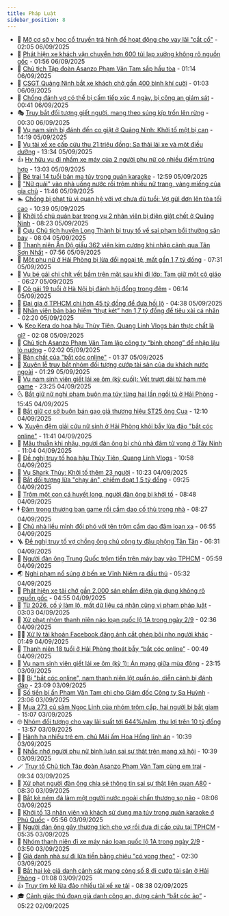 ```yaml
---
title: Pháp Luật
sidebar_position: 8
---
```


<!-- dantri-phap-luat:START -->
- 🌊 [Mở cơ sở y học cổ truyền trá hình để hoạt động cho vay lãi &quot;cắt cổ&quot;](https://dantri.com.vn/phap-luat/mo-co-so-y-hoc-co-truyen-tra-hinh-de-hoat-dong-cho-vay-lai-cat-co-20250906084717774.htm) - 02:05 06/09/2025
- 🐲 [Phát hiện xe khách vận chuyển hơn 600 túi lạp xưởng không rõ nguồn gốc](https://dantri.com.vn/phap-luat/phat-hien-xe-khach-van-chuyen-hon-600-tui-lap-xuong-khong-ro-nguon-goc-20250906083640065.htm) - 01:56 06/09/2025
- 🌁 [Chủ tịch Tập đoàn Asanzo Phạm Văn Tam sắp hầu tòa](https://dantri.com.vn/phap-luat/chu-tich-tap-doan-asanzo-pham-van-tam-sap-hau-toa-20250905210831922.htm) - 01:14 06/09/2025
- 🎃 [CSGT Quảng Ninh bắt xe khách chở gần 400 bình khí cười](https://dantri.com.vn/phap-luat/csgt-quang-ninh-bat-xe-khach-cho-gan-400-binh-khi-cuoi-20250906075833018.htm) - 01:03 06/09/2025
- 🦅 [Chồng đánh vợ có thể bị cấm tiếp xúc 4 ngày, bị công an giám sát](https://dantri.com.vn/phap-luat/chong-danh-vo-co-the-bi-cam-tiep-xuc-4-ngay-bi-cong-an-giam-sat-20250906072729596.htm) - 00:41 06/09/2025
- 🎭 [Truy bắt đối tượng giết người, mang theo súng kíp trốn lên rừng](https://dantri.com.vn/phap-luat/truy-bat-doi-tuong-giet-nguoi-mang-theo-sung-kip-tron-len-rung-20250906072120609.htm) - 00:30 06/09/2025
- 🤗 [Vụ nam sinh bị đánh đến co giật ở Quảng Ninh: Khởi tố một bị can](https://dantri.com.vn/phap-luat/vu-nam-sinh-bi-danh-den-co-giat-o-quang-ninh-khoi-to-mot-bi-can-20250905210408360.htm) - 14:19 05/09/2025
- 🚀 [Vụ tài xế xe cấp cứu thu 21 triệu đồng: Sa thải lái xe và một điều dưỡng](https://dantri.com.vn/phap-luat/vu-tai-xe-xe-cap-cuu-thu-21-trieu-dong-sa-thai-lai-xe-va-mot-dieu-duong-20250905202232513.htm) - 13:34 05/09/2025
- 👍 [Hy hữu vụ đi nhầm xe máy của 2 người phụ nữ có nhiều điểm trùng hợp](https://dantri.com.vn/phap-luat/hy-huu-vu-di-nham-xe-may-cua-2-nguoi-phu-nu-co-nhieu-diem-trung-hop-20250905193129510.htm) - 13:03 05/09/2025
- 🧐 [Bé trai 14 tuổi bán ma túy trong quán karaoke](https://dantri.com.vn/phap-luat/be-trai-14-tuoi-ban-ma-tuy-trong-quan-karaoke-20250905192535492.htm) - 12:59 05/09/2025
- 🫶 [&quot;Nữ quái&quot; vào nhà uống nước rồi trộm nhiều nữ trang, vàng miếng của gia chủ](https://dantri.com.vn/phap-luat/nu-quai-vao-nha-uong-nuoc-roi-trom-nhieu-nu-trang-vang-mieng-cua-gia-chu-20250905180239494.htm) - 11:46 05/09/2025
- 🏊 [Chồng bị phạt tù vì quan hệ với vợ chưa đủ tuổi: Vợ gửi đơn lên tòa tối cao](https://dantri.com.vn/phap-luat/chong-bi-phat-tu-vi-quan-he-voi-vo-chua-du-tuoi-vo-gui-don-len-toa-toi-cao-20250905163618836.htm) - 10:39 05/09/2025
- 🌋 [Khởi tố chủ quán bar trong vụ 2 nhân viên bị điện giật chết ở Quảng Ninh](https://dantri.com.vn/phap-luat/khoi-to-chu-quan-bar-trong-vu-2-nhan-vien-bi-dien-giat-chet-o-quang-ninh-20250905151538025.htm) - 08:23 05/09/2025
- 👹 [Cựu Chủ tịch huyện Long Thành bị truy tố về sai phạm bồi thường sân bay](https://dantri.com.vn/phap-luat/cuu-chu-tich-huyen-long-thanh-bi-truy-to-ve-sai-pham-boi-thuong-san-bay-20250905120728750.htm) - 08:04 05/09/2025
- 🫣 [Thanh niên Ấn Độ giấu 362 viên kim cương khi nhập cảnh qua Tân Sơn Nhất](https://dantri.com.vn/phap-luat/thanh-nien-an-do-giau-362-vien-kim-cuong-khi-nhap-canh-qua-tan-son-nhat-20250905124447194.htm) - 07:56 05/09/2025
- 🎃 [Một phụ nữ ở Hải Phòng bị lừa đổi ngoại tệ, mất gần 1,7 tỷ đồng](https://dantri.com.vn/phap-luat/mot-phu-nu-o-hai-phong-bi-lua-doi-ngoai-te-mat-gan-17-ty-dong-20250905142746872.htm) - 07:31 05/09/2025
- 🌝 [Vụ bé gái chi chít vết bầm trên mặt sau khi đi lớp: Tạm giữ một cô giáo](https://dantri.com.vn/phap-luat/vu-be-gai-chi-chit-vet-bam-tren-mat-sau-khi-di-lop-tam-giu-mot-co-giao-20250905132311610.htm) - 06:27 05/09/2025
- 🚀 [Cô gái 19 tuổi ở Hà Nội bị đánh hội đồng trong đêm](https://dantri.com.vn/phap-luat/co-gai-19-tuoi-o-ha-noi-bi-danh-hoi-dong-trong-dem-20250905123927633.htm) - 06:14 05/09/2025
- 🥷 [Đại gia ở TPHCM chi hơn 45 tỷ đồng để đưa hối lộ](https://dantri.com.vn/phap-luat/dai-gia-o-tphcm-chi-hon-45-ty-dong-de-dua-hoi-lo-20250905100209813.htm) - 04:38 05/09/2025
- 👺 [Nhân viên bán bảo hiểm “thụt két” hơn 1,7 tỷ đồng để tiêu xài cá nhân](https://dantri.com.vn/phap-luat/nhan-vien-ban-bao-hiem-thut-ket-hon-17-ty-dong-de-tieu-xai-ca-nhan-20250905090259852.htm) - 02:20 05/09/2025
- 🪜 [Kẹo Kera do hoa hậu Thùy Tiên, Quang Linh Vlogs bán thực chất là gì?](https://dantri.com.vn/phap-luat/keo-kera-do-hoa-hau-thuy-tien-quang-linh-vlogs-ban-thuc-chat-la-gi-20250905085322550.htm) - 02:08 05/09/2025
- 🦄 [Chủ tịch Asanzo Phạm Văn Tam lập công ty “bình phong” để nhập lậu lò nướng](https://dantri.com.vn/phap-luat/chu-tich-asanzo-pham-van-tam-lap-cong-ty-binh-phong-de-nhap-lau-lo-nuong-20250904121437209.htm) - 02:02 05/09/2025
- 🦍 [Bản chất của &quot;bắt cóc online&quot;](https://dantri.com.vn/phap-luat/ban-chat-cua-bat-coc-online-20250905080928602.htm) - 01:37 05/09/2025
- 🌁 [Xuyên lễ truy bắt nhóm đối tượng cướp tài sản của du khách nước ngoài](https://dantri.com.vn/phap-luat/xuyen-le-truy-bat-nhom-doi-tuong-cuop-tai-san-cua-du-khach-nuoc-ngoai-20250905073739565.htm) - 01:29 05/09/2025
- 💯 [Vụ nam sinh viên giết lái xe ôm &lpar;kỳ cuối&rpar;: Vết trượt dài từ ham mê game](https://dantri.com.vn/phap-luat/vu-nam-sinh-vien-giet-lai-xe-om-ky-cuoi-vet-truot-dai-tu-ham-me-game-20250904232458527.htm) - 23:25 04/09/2025
- 🌜 [Bắt giữ nữ nghi phạm buôn ma túy từng hai lần ngồi tù ở Hải Phòng](https://dantri.com.vn/phap-luat/bat-giu-nu-nghi-pham-buon-ma-tuy-tung-hai-lan-ngoi-tu-o-hai-phong-20250904221806404.htm) - 15:45 04/09/2025
- 👹 [Bắt giữ cơ sở buôn bán gạo giả thương hiệu ST25 ông Cua](https://dantri.com.vn/phap-luat/bat-giu-co-so-buon-ban-gao-gia-thuong-hieu-st25-ong-cua-20250904184929074.htm) - 12:10 04/09/2025
- 🪜 [Xuyên đêm giải cứu nữ sinh ở Hải Phòng khỏi bẫy lừa đảo &quot;bắt cóc online&quot;](https://dantri.com.vn/phap-luat/xuyen-dem-giai-cuu-nu-sinh-o-hai-phong-khoi-bay-lua-dao-bat-coc-online-20250904182926298.htm) - 11:41 04/09/2025
- 🦩 [Mâu thuẫn khi nhậu, người đàn ông bị chủ nhà đâm tử vong ở Tây Ninh](https://dantri.com.vn/phap-luat/mau-thuan-khi-nhau-nguoi-dan-ong-bi-chu-nha-dam-tu-vong-o-tay-ninh-20250904160253874.htm) - 11:04 04/09/2025
- 💂 [Đề nghị truy tố hoa hậu Thùy Tiên, Quang Linh Vlogs](https://dantri.com.vn/phap-luat/de-nghi-truy-to-hoa-hau-thuy-tien-quang-linh-vlogs-20250904175906393.htm) - 10:58 04/09/2025
- 💃 [Vụ Shark Thủy: Khởi tố thêm 23 người](https://dantri.com.vn/phap-luat/vu-shark-thuy-khoi-to-them-23-nguoi-20250904172312631.htm) - 10:23 04/09/2025
- 🧐 [Bắt đối tượng lừa &quot;chạy án&quot;, chiếm đoạt 1,5 tỷ đồng](https://dantri.com.vn/phap-luat/bat-doi-tuong-lua-chay-an-chiem-doat-15-ty-dong-20250904160324621.htm) - 09:25 04/09/2025
- 🤗 [Trộm một con cá huyết long, người đàn ông bị khởi tố](https://dantri.com.vn/phap-luat/trom-mot-con-ca-huyet-long-nguoi-dan-ong-bi-khoi-to-20250904154509927.htm) - 08:48 04/09/2025
- 🕴 [Đâm trọng thương bạn game rồi cầm dao cố thủ trong nhà](https://dantri.com.vn/phap-luat/dam-trong-thuong-ban-game-roi-cam-dao-co-thu-trong-nha-20250904151306730.htm) - 08:27 04/09/2025
- 🐎 [Chủ nhà liều mình đối phó với tên trộm cầm dao đâm loạn xạ](https://dantri.com.vn/phap-luat/chu-nha-lieu-minh-doi-pho-voi-ten-trom-cam-dao-dam-loan-xa-20250904134955846.htm) - 06:55 04/09/2025
- 🪜 [Đề nghị truy tố vợ chồng ông chủ công ty đậu phộng Tân Tân](https://dantri.com.vn/phap-luat/de-nghi-truy-to-vo-chong-ong-chu-cong-ty-dau-phong-tan-tan-20250904130629590.htm) - 06:31 04/09/2025
- 🤭 [Người đàn ông Trung Quốc trộm tiền trên máy bay vào TPHCM](https://dantri.com.vn/phap-luat/nguoi-dan-ong-trung-quoc-trom-tien-tren-may-bay-vao-tphcm-20250904110402701.htm) - 05:59 04/09/2025
- 🌏 [Nghi phạm nổ súng ở bến xe Vĩnh Niệm ra đầu thú](https://dantri.com.vn/phap-luat/nghi-pham-no-sung-o-ben-xe-vinh-niem-ra-dau-thu-20250904122613416.htm) - 05:32 04/09/2025
- 🎃 [Phát hiện xe tải chở gần 2.000 sản phẩm điện gia dụng không rõ nguồn gốc](https://dantri.com.vn/phap-luat/phat-hien-xe-tai-cho-gan-2000-san-pham-dien-gia-dung-khong-ro-nguon-goc-20250904112203309.htm) - 04:55 04/09/2025
- 🗽 [Từ 2026, cố ý làm lộ, mất dữ liệu cá nhân cũng vi phạm pháp luật](https://dantri.com.vn/phap-luat/tu-2026-co-y-lam-lo-mat-du-lieu-ca-nhan-cung-vi-pham-phap-luat-20250904100117616.htm) - 03:03 04/09/2025
- 🌁 [Xử phạt nhóm thanh niên náo loạn quốc lộ 1A trong ngày 2/9](https://dantri.com.vn/phap-luat/xu-phat-nhom-thanh-nien-nao-loan-quoc-lo-1a-trong-ngay-29-20250904072854935.htm) - 02:36 04/09/2025
- 🧑‍💻 [Xử lý tài khoản Facebook đăng ảnh cắt ghép bôi nhọ người khác](https://dantri.com.vn/phap-luat/xu-ly-tai-khoan-facebook-dang-anh-cat-ghep-boi-nho-nguoi-khac-20250904082647173.htm) - 01:49 04/09/2025
- 🌮 [Thanh niên 18 tuổi ở Hải Phòng thoát bẫy “bắt cóc online”](https://dantri.com.vn/phap-luat/thanh-nien-18-tuoi-o-hai-phong-thoat-bay-bat-coc-online-20250904074255648.htm) - 00:49 04/09/2025
- 🤗 [Vụ nam sinh viên giết lái xe ôm &lpar;kỳ 1&rpar;: Án mạng giữa mùa đông](https://dantri.com.vn/phap-luat/vu-nam-sinh-vien-giet-lai-xe-om-ky-1-an-mang-giua-mua-dong-20250904000503323.htm) - 23:15 03/09/2025
- 👨‍🏫 [Bị &quot;bắt cóc online&quot;, nam thanh niên lột quần áo, diễn cảnh bị đánh đập](https://dantri.com.vn/phap-luat/bi-bat-coc-online-nam-thanh-nien-lot-quan-ao-dien-canh-bi-danh-dap-20250904002453982.htm) - 23:09 03/09/2025
- 🎉 [Số tiền bí ẩn Phạm Văn Tam chi cho Giám đốc Công ty Sa Huỳnh](https://dantri.com.vn/phap-luat/so-tien-bi-an-pham-van-tam-chi-cho-giam-doc-cong-ty-sa-huynh-20250903175747294.htm) - 23:06 03/09/2025
- 🤗 [Mua 273 củ sâm Ngọc Linh của nhóm trộm cắp, hai người bị bắt giam](https://dantri.com.vn/phap-luat/mua-273-cu-sam-ngoc-linh-cua-nhom-trom-cap-hai-nguoi-bi-bat-giam-20250903210916893.htm) - 15:07 03/09/2025
- 🤓 [Nhóm đối tượng cho vay lãi suất tới 644%/năm, thu lợi trên 10 tỷ đồng](https://dantri.com.vn/phap-luat/nhom-doi-tuong-cho-vay-lai-suat-toi-644nam-thu-loi-tren-10-ty-dong-20250903184141332.htm) - 13:57 03/09/2025
- 👹 [Hành hạ nhiều trẻ em, chủ Mái ấm Hoa Hồng lĩnh án](https://dantri.com.vn/phap-luat/hanh-ha-nhieu-tre-em-chu-mai-am-hoa-hong-linh-an-20250903173413041.htm) - 10:39 03/09/2025
- 🐘 [Nhắc nhở người phụ nữ bình luận sai sự thật trên mạng xã hội](https://dantri.com.vn/phap-luat/nhac-nho-nguoi-phu-nu-binh-luan-sai-su-that-tren-mang-xa-hoi-20250903172752220.htm) - 10:39 03/09/2025
- 🪄 [Truy tố Chủ tịch Tập đoàn Asanzo Phạm Văn Tam cùng em trai](https://dantri.com.vn/phap-luat/truy-to-chu-tich-tap-doan-asanzo-pham-van-tam-cung-em-trai-20250903161732865.htm) - 09:34 03/09/2025
- 💄 [Xử phạt người đàn ông chia sẻ thông tin sai sự thật liên quan A80](https://dantri.com.vn/phap-luat/xu-phat-nguoi-dan-ong-chia-se-thong-tin-sai-su-that-lien-quan-a80-20250903151038822.htm) - 08:30 03/09/2025
- 🐎 [Bắt kẻ ném đá làm một người nước ngoài chấn thương sọ não](https://dantri.com.vn/phap-luat/bat-ke-nem-da-lam-mot-nguoi-nuoc-ngoai-chan-thuong-so-nao-20250903143620820.htm) - 08:06 03/09/2025
- 💯 [Khởi tố 13 nhân viên và khách sử dụng ma túy trong quán karaoke ở Phú Quốc](https://dantri.com.vn/phap-luat/khoi-to-13-nhan-vien-va-khach-su-dung-ma-tuy-trong-quan-karaoke-o-phu-quoc-20250903123829599.htm) - 05:56 03/09/2025
- 💯 [Người đàn ông gây thương tích cho vợ rồi đưa đi cấp cứu tại TPHCM](https://dantri.com.vn/phap-luat/nguoi-dan-ong-gay-thuong-tich-cho-vo-roi-dua-di-cap-cuu-tai-tphcm-20250903122006214.htm) - 05:35 03/09/2025
- 🌈 [Nhóm thanh niên đi xe máy náo loạn quốc lộ 1A trong ngày 2/9](https://dantri.com.vn/phap-luat/nhom-thanh-nien-di-xe-may-nao-loan-quoc-lo-1a-trong-ngay-29-20250903101042173.htm) - 03:50 03/09/2025
- 🧠 [Giả danh nhà sư đi lừa tiền bằng chiêu &quot;có vong theo&quot;](https://dantri.com.vn/phap-luat/gia-danh-nha-su-di-lua-tien-bang-chieu-co-vong-theo-20250903080939094.htm) - 02:30 03/09/2025
- 🌈 [Bắt hai kẻ giả danh cảnh sát mang còng số 8 đi cướp tài sản ở Hải Phòng](https://dantri.com.vn/phap-luat/bat-hai-ke-gia-danh-canh-sat-mang-cong-so-8-di-cuop-tai-san-o-hai-phong-20250903074007246.htm) - 01:08 03/09/2025
- 👍 [Truy tìm kẻ lừa đảo nhiều tài xế xe tải](https://dantri.com.vn/phap-luat/truy-tim-ke-lua-dao-nhieu-tai-xe-xe-tai-20250902143918854.htm) - 08:38 02/09/2025
- 🎓 [Cảnh giác thủ đoạn giả danh công an, dựng cảnh “bắt cóc ảo”](https://dantri.com.vn/phap-luat/canh-giac-thu-doan-gia-danh-cong-an-dung-canh-bat-coc-ao-20250902100833769.htm) - 05:22 02/09/2025<!-- dantri-phap-luat:END -->
